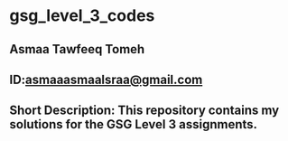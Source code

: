 # gsg_level_3_codes

## Asmaa Tawfeeq Tomeh
## ID:asmaaasmaalsraa@gmail.com
## Short Description: This repository contains my solutions for the GSG Level 3 assignments.
